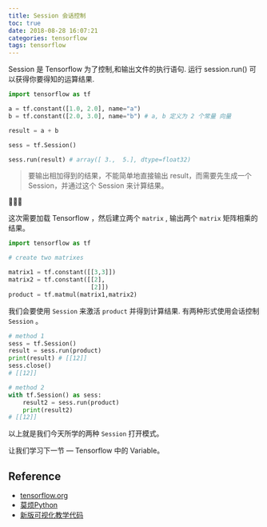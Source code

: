 ```yaml
---
title: Session 会话控制
toc: true
date: 2018-08-28 16:07:21
categories: tensorflow
tags: tensorflow
---
```


Session 是 Tensorflow 为了控制,和输出文件的执行语句. 运行 session.run() 可以获得你要得知的运算结果.

<!-- more -->

```python
import tensorflow as tf

a = tf.constant([1.0, 2.0], name="a")
b = tf.constant([2.0, 3.0], name="b") # a, b 定义为 2 个常量 向量

result = a + b

sess = tf.Session()

sess.run(result) # array([ 3.,  5.], dtype=float32)
```

> 要输出相加得到的结果，不能简单地直接输出 result，而需要先生成一个 Session，并通过这个 Session 来计算结果。

🌰🌰🌰

  这次需要加载 Tensorflow ，然后建立两个 `matrix` , 输出两个 `matrix` 矩阵相乘的结果。

```python
import tensorflow as tf

# create two matrixes

matrix1 = tf.constant([[3,3]])
matrix2 = tf.constant([[2],
                       [2]])
product = tf.matmul(matrix1,matrix2)
```

我们会要使用 `Session` 来激活 `product` 并得到计算结果. 有两种形式使用会话控制 `Session` 。

```python
# method 1
sess = tf.Session()
result = sess.run(product)
print(result) # [[12]]
sess.close()
# [[12]]

# method 2
with tf.Session() as sess:
    result2 = sess.run(product)
    print(result2)
# [[12]]
```

以上就是我们今天所学的两种 `Session` 打开模式。

让我们学习下一节 — Tensorflow 中的 Variable。

## Reference

- [tensorflow.org][1]
- [莫烦Python][2]
- [新版可视化教学代码][3]

[1]: https://www.tensorflow.org/
[2]: https://morvanzhou.github.io/tutorials/machine-learning/tensorflow/
[3]: https://github.com/MorvanZhou/Tensorflow-Tutorial


